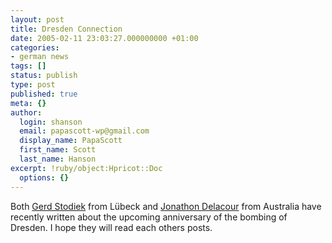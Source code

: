```yaml
---
layout: post
title: Dresden Connection
date: 2005-02-11 23:03:27.000000000 +01:00
categories:
- german news
tags: []
status: publish
type: post
published: true
meta: {}
author:
  login: shanson
  email: papascott-wp@gmail.com
  display_name: PapaScott
  first_name: Scott
  last_name: Hanson
excerpt: !ruby/object:Hpricot::Doc
  options: {}
---
```

<p>Both <a title="BORDBUCH: Dresden and The British Connection" href="http://www.bordbuch.net/archives/2005/02/dresden_and_the_1.html">Gerd Stodiek</a> from Lübeck and  <a title="Jonathon Delacour: Denunciation" href="http://weblog.delacour.net/archives/2005/02/denunciation.php">Jonathon Delacour</a> from Australia have recently written about the upcoming anniversary of the bombing of Dresden. I hope they will read each others posts.</p>

